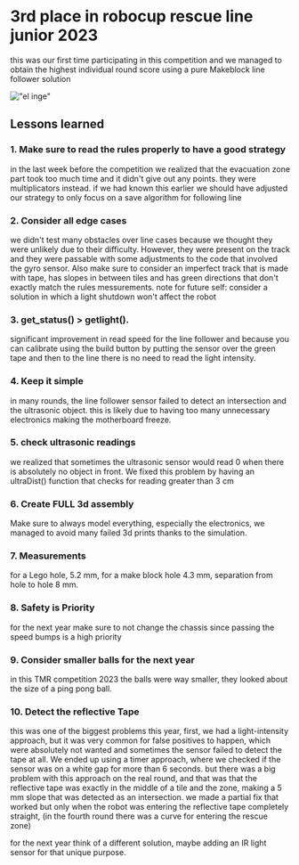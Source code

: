 # 3rd place in robocup rescue line junior 2023
this was our first time participating in this competition and we managed to obtain the highest individual round score using a pure Makeblock line follower solution

!["el inge"](robot.jpg)

## Lessons learned
### 1. Make sure to read the rules properly to have a good strategy
in the last week before the competition we realized that the evacuation zone part took too much time and it didn't give out any points. they were multiplicators instead. if we had known this earlier we should have adjusted our strategy to only focus on a save algorithm for following line

### 2. Consider all edge cases
we didn't test many obstacles over line cases because we thought they were unlikely due to their difficulty. However, they were present on the track and they were passable with some adjustments to the code that involved the gyro sensor. Also make sure to consider an imperfect track that is made with tape, has slopes in between tiles and has green directions that don't exactly match the rules messurements. note for future self: consider a solution in which a light shutdown won't affect the robot

### 3. get_status() > getlight().
significant improvement in read speed for the line follower and because you can calibrate using the build button by putting the sensor over the green tape and then to the line there is no need to read the light intensity.

### 4. Keep it simple
in many rounds, the line follower sensor failed to detect an intersection and the ultrasonic object. this is likely due to having too many unnecessary electronics making the motherboard freeze.

### 5. check ultrasonic readings
we realized that sometimes the ultrasonic sensor would read 0 when there is absolutely no object in front. We fixed this problem by having an ultraDist() function that checks for reading greater than 3 cm

### 6. Create FULL 3d assembly
Make sure to always model everything, especially the electronics, we managed to avoid many failed 3d prints thanks to the simulation.

### 7. Measurements
for a Lego hole, 5.2 mm, for a make block hole 4.3 mm, separation from hole to hole 8 mm.

### 8. Safety is Priority
for the next year make sure to not change the chassis since passing the speed bumps is a high priority

### 9. Consider smaller balls for the next year
in this TMR competition 2023 the balls were way smaller, they looked about the size of a ping pong ball.

### 10. Detect the reflective Tape
this was one of the biggest problems this year, first, we had a light-intensity approach, but it was very common for false positives to happen, which were absolutely not wanted and sometimes the sensor failed to detect the tape at all. We ended up using a timer approach, where we checked if the sensor was on a white gap for more than 6 seconds. but there was a big problem with this approach on the real round, and that was that the reflective tape was exactly in the middle of a tile and the zone, making a 5 mm slope that was detected as an intersection. we made a partial fix that worked but only when the robot was entering the reflective tape completely straight, (in the fourth round there was a curve for entering the rescue zone)

for the next year think of a different solution, maybe adding an IR light sensor for that unique purpose. 